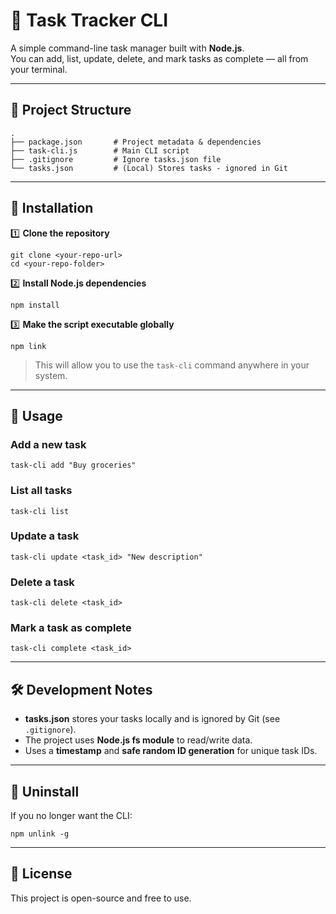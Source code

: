 # 📝 Task Tracker CLI

A simple command-line task manager built with **Node.js**.  
You can add, list, update, delete, and mark tasks as complete — all from your terminal.

---

## 📂 Project Structure
```
.
├── package.json       # Project metadata & dependencies
├── task-cli.js        # Main CLI script
├── .gitignore         # Ignore tasks.json file
└── tasks.json         # (Local) Stores tasks - ignored in Git
```

---

## 🚀 Installation

1️⃣ **Clone the repository**
```
git clone <your-repo-url>
cd <your-repo-folder>
```

2️⃣ **Install Node.js dependencies**
```
npm install
```

3️⃣ **Make the script executable globally**
```
npm link
```
> This will allow you to use the `task-cli` command anywhere in your system.

---

## 📌 Usage

### Add a new task
```
task-cli add "Buy groceries"
```

### List all tasks
```
task-cli list
```

### Update a task
```
task-cli update <task_id> "New description"
```

### Delete a task
```
task-cli delete <task_id>
```

### Mark a task as complete
```
task-cli complete <task_id>
```

---

## 🛠 Development Notes
- **tasks.json** stores your tasks locally and is ignored by Git (see `.gitignore`).
- The project uses **Node.js fs module** to read/write data.
- Uses a **timestamp** and **safe random ID generation** for unique task IDs.

---

## 🧹 Uninstall
If you no longer want the CLI:
```
npm unlink -g
```

---

## 📜 License
This project is open-source and free to use.
